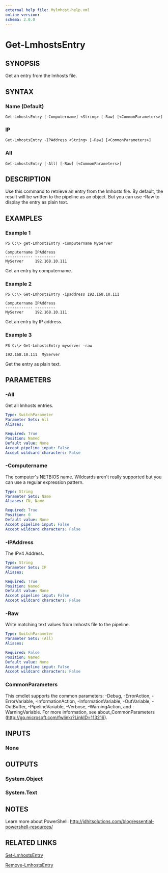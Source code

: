 ```yaml
---
external help file: Mylmhost-help.xml
online version: 
schema: 2.0.0
---
```


# Get-LmhostsEntry

## SYNOPSIS
Get an entry from the lmhosts file.

## SYNTAX

### Name (Default)
```
Get-LmhostsEntry [-Computername] <String> [-Raw] [<CommonParameters>]
```

### IP
```
Get-LmhostsEntry -IPAddress <String> [-Raw] [<CommonParameters>]
```

### All
```
Get-LmhostsEntry [-All] [-Raw] [<CommonParameters>]
```

## DESCRIPTION
Use this command to retrieve an entry from the lmhosts file. By default, the result will be written to the pipeline as an object. But you can use -Raw to display the entry as plain text.

## EXAMPLES

### Example 1
```
PS C:\> get-LmhostsEntry -Computername MyServer

Computername IPAddress
------------ ---------
MyServer     192.168.10.111
```

Get an entry by computername.

### Example 2
```
PS C:\> Get-LmhostsEntry -ipaddress 192.168.10.111

Computername IPAddress
------------ ---------
MyServer     192.168.10.111
```

Get an entry by IP address.

### Example 3
```
PS C:\> Get-LmhostsEntry myserver -raw

192.168.10.111  MyServer
```

Get the entry as plain text.

## PARAMETERS

### -All
Get all lmhosts entries.

```yaml
Type: SwitchParameter
Parameter Sets: All
Aliases: 

Required: True
Position: Named
Default value: None
Accept pipeline input: False
Accept wildcard characters: False
```

### -Computername
The computer's NETBIOS name. Wildcards aren't really supported but you can use a regular expression pattern.

```yaml
Type: String
Parameter Sets: Name
Aliases: CN, Name

Required: True
Position: 0
Default value: None
Accept pipeline input: False
Accept wildcard characters: False
```

### -IPAddress
The IPv4 Address.

```yaml
Type: String
Parameter Sets: IP
Aliases: 

Required: True
Position: Named
Default value: None
Accept pipeline input: False
Accept wildcard characters: False
```

### -Raw
Write matching text values from lmhosts file to the pipeline.

```yaml
Type: SwitchParameter
Parameter Sets: (All)
Aliases: 

Required: False
Position: Named
Default value: None
Accept pipeline input: False
Accept wildcard characters: False
```

### CommonParameters
This cmdlet supports the common parameters: -Debug, -ErrorAction, -ErrorVariable, -InformationAction, -InformationVariable, -OutVariable, -OutBuffer, -PipelineVariable, -Verbose, -WarningAction, and -WarningVariable. For more information, see about_CommonParameters (http://go.microsoft.com/fwlink/?LinkID=113216).

## INPUTS

### None

## OUTPUTS

### System.Object

### System.Text

## NOTES
Learn more about PowerShell:
http://jdhitsolutions.com/blog/essential-powershell-resources/

## RELATED LINKS

[Set-LmhostsEntry](Set-LmhostsEntry.md)

[Remove-LmhostsEntry](Remove-LmhostsEntry.md)
